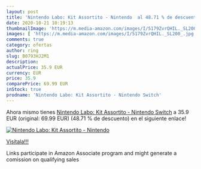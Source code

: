 ```yaml
---
layout: post
title: 'Nintendo Labo: Kit Assortito - Nintendo  al 48.71 % de descuento'
date: 2020-10-21 10:19:13
thumbnailImage: 'https://m.media-amazon.com/images/I/5179ZvrQHIL._SL200_.jpg'
images: [ 'https://m.media-amazon.com/images/I/5179ZvrQHIL._SL200_.jpg' ]
comments: true
category: ofertas
author: ring
slug: B0793HJ2M1
description:
actualPrice: 35.9 EUR
currency: EUR
price: 35.9
comparePrice: 69.99 EUR
inStock: true
prodname: 'Nintendo Labo: Kit Assortito - Nintendo Switch'
---
```


Ahora mismo tienes [Nintendo Labo: Kit Assortito - Nintendo Switch](https://www.amazon.it/dp/B0793HJ2M1/?tag=tolees00-21) a 35.9 EUR (original: 69.99 EUR) (48.71 %  de descuento) en el siguiente enlace!

[![Nintendo Labo: Kit Assortito - Nintendo ](https://m.media-amazon.com/images/I/5179ZvrQHIL._SL200_.jpg)](https://www.amazon.it/dp/B0793HJ2M1/?tag=tolees00-21)

[Visítala!!!](https://www.amazon.it/dp/B0793HJ2M1/?tag=tolees00-21)

Links participate in Amazon Associate program and might generate a comission on qualifying sales
